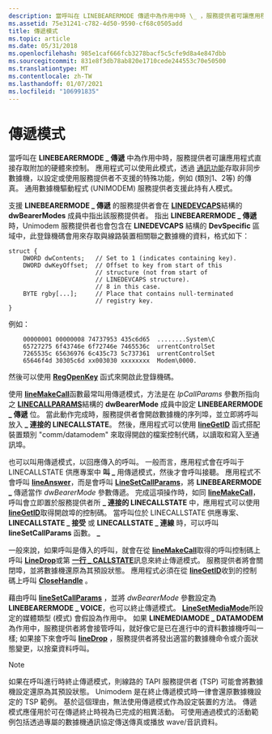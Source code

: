```yaml
---
description: 當呼叫在 LINEBEARERMODE 傳遞中為作用中時 \_ ，服務提供者可讓應用程式直接存取附加的硬體來控制。
ms.assetid: 75e31241-c782-4d50-9590-cf68c0505add
title: 傳遞模式
ms.topic: article
ms.date: 05/31/2018
ms.openlocfilehash: 985e1caf666fcb3278bacf5c5cfe9d8a4e847dbb
ms.sourcegitcommit: 831e8f3db78ab820e1710cede244553c70e50500
ms.translationtype: MT
ms.contentlocale: zh-TW
ms.lasthandoff: 01/07/2021
ms.locfileid: "106991835"
---
```

# <a name="passthrough-mode"></a>傳遞模式

當呼叫在 **LINEBEARERMODE \_ 傳遞** 中為作用中時，服務提供者可讓應用程式直接存取附加的硬體來控制。 應用程式可以使用此模式，透過 [通訊功能](/windows/desktop/DevIO/communications-functions)存取非同步數據機，以設定或使用服務提供者不支援的特殊功能，例如 (類別1、2等) 的傳真。 通用數據機驅動程式 (UNIMODEM) 服務提供者支援此持有人模式。

支援 **LINEBEARERMODE \_ 傳遞** 的服務提供者會在 [**LINEDEVCAPS**](/windows/desktop/api/Tapi/ns-tapi-linedevcaps)結構的 **dwBearerModes** 成員中指出該服務提供者。 指出 **LINEBEARERMODE \_ 傳遞** 時，Unimodem 服務提供者也會包含在 **LINEDEVCAPS** 結構的 **DevSpecific** 區域中，此登錄機碼會用來存取與線路裝置相關聯之數據機的資料，格式如下：

``` syntax
struct {
    DWORD dwContents;   // Set to 1 (indicates containing key).
    DWORD dwKeyOffset;  // Offset to key from start of this
                        // structure (not from start of
                        // LINEDEVCAPS structure).
                        // 8 in this case. 
    BYTE rgby[...];     // Place that contains null-terminated
                        // registry key. 
}
```

例如：

``` syntax
    00000001 00000008 74737953 435c6d65  ........System\C
    65727275 6f43746e 6f72746e 7465536c  urrentControlSet
    7265535c 65636976 6c435c73 5c737361  urrentControlSet
    65646f4d 30305c6d xx003030 xxxxxxxx  Modem\0000.
```

然後可以使用 [**RegOpenKey**](/windows/desktop/api/winreg/nf-winreg-regopenkeya) 函式來開啟此登錄機碼。

使用 [**lineMakeCall**](/windows/desktop/api/Tapi/nf-tapi-linemakecall)函數最常叫用傳遞模式，方法是在 *lpCallParams* 參數所指向之 [**LINECALLPARAMS**](/windows/desktop/api/Tapi/ns-tapi-linecallparams)結構的 **dwBearerMode** 成員中設定 **LINEBEARERMODE \_ 傳遞** 位。 當此動作完成時，服務提供者會開啟數據機的序列埠，並立即將呼叫放入 **\_ 連接的 LINECALLSTATE**。 然後，應用程式可以使用 [**lineGetID**](/windows/desktop/api/Tapi/nf-tapi-linegetid) 函式搭配裝置類別 "comm/datamodem" 來取得開啟的檔案控制代碼，以讀取和寫入至通訊埠。

也可以叫用傳遞模式，以回應傳入的呼叫。 一般而言，應用程式會在呼叫于 LINECALLSTATE 供應專案中 **叫 \_** 用傳遞模式，然後才會呼叫接聽。 應用程式不會呼叫 [**lineAnswer**](/windows/desktop/api/Tapi/nf-tapi-lineanswer)，而是會呼叫 [**LineSetCallParams**](/windows/desktop/api/Tapi/nf-tapi-linesetcallparams)，將 **LINEBEARERMODE \_** 傳遞當作 *dwBearerMode* 參數傳遞。 完成這項操作時，如同 [**lineMakeCall**](/windows/desktop/api/Tapi/nf-tapi-linemakecall)，呼叫會立即置於服務提供者所 **\_ 連接的 LINECALLSTATE** 中，應用程式可以使用 [**lineGetID**](/windows/desktop/api/Tapi/nf-tapi-linegetid)取得開啟埠的控制碼。 當呼叫位於 LINECALLSTATE 供應專案、 **LINECALLSTATE \_ 接受** 或 **LINECALLSTATE \_ 連線** 時，可以呼叫 **lineSetCallParams** 函數。 **\_**

一般來說，如果呼叫是傳入的呼叫，就會在從 [**lineMakeCall**](/windows/desktop/api/Tapi/nf-tapi-linemakecall)取得的呼叫控制碼上呼叫 [**LineDrop**](/windows/desktop/api/Tapi/nf-tapi-linedrop)或第 [**一行 \_ CALLSTATE**](line-callstate.md)訊息來終止傳遞模式。 服務提供者將會關閉埠，並將數據機還原為其預設狀態。 應用程式必須在從 [**lineGetID**](/windows/desktop/api/Tapi/nf-tapi-linegetid)收到的控制碼上呼叫 [**CloseHandle**](/windows/desktop/api/handleapi/nf-handleapi-closehandle) 。

藉由呼叫 [**lineSetCallParams**](/windows/desktop/api/Tapi/nf-tapi-linesetcallparams) ，並將 *dwBearerMode* 參數設定為 **LINEBEARERMODE \_ VOICE**，也可以終止傳遞模式。 [**LineSetMediaMode**](/windows/desktop/api/Tapi/nf-tapi-linesetmediamode)所設定的媒體類型 (模式) 會假設為作用中。 如果 **LINEMEDIAMODE \_ DATAMODEM** 為作用中，服務提供者將會接管呼叫，就好像它是已在進行中的資料數據機呼叫一樣; 如果接下來會呼叫 [**lineDrop**](/windows/desktop/api/Tapi/nf-tapi-linedrop) ，服務提供者將發出適當的數據機命令或介面狀態變更，以捨棄資料呼叫。

> [!Note]  
> 如果在呼叫進行時終止傳遞模式，則線路的 TAPI 服務提供者 (TSP) 可能會將數據機設定還原為其預設狀態。 Unimodem 是在終止傳遞模式時一律會還原數據機設定的 TSP 範例。 基於這個理由，無法使用傳遞模式作為設定裝置的方法。 傳遞模式應僅用於可在傳遞終止時視為已完成的相異活動。 可使用通過模式的活動範例包括透過專屬的數據機通訊協定傳送傳真或播放 wave/音訊資料。

 

 

 
